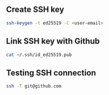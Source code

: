 ## Create SSH key
```bash
ssh-keygen -t ed25519 -C <user-email>
```
## Link SSH key with Github
```bash
cat ~/.ssh/id_ed25519.pub
```
## Testing SSH connection
```bash
ssh -T git@github.com
```
